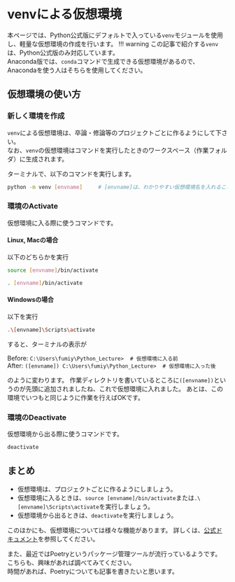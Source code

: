 # venvによる仮想環境
本ページでは、Python公式版にデフォルトで入っている`venv`モジュールを使用し、軽量な仮想環境の作成を行います。
!!! warning
    この記事で紹介する`venv`は、Python公式版のみ対応しています。  
    Anaconda版では、`conda`コマンドで生成できる仮想環境があるので、Anacondaを使う人はそちらを使用してください。

## 仮想環境の使い方
### 新しく環境を作成
`venv`による仮想環境は、卒論・修論等のプロジェクトごとに作るようにして下さい。  
なお、`venv`の仮想環境はコマンドを実行したときのワークスペース（作業フォルダ）に生成されます。

ターミナルで、以下のコマンドを実行します。
```bash title="Terminal or Command Prompt"
python -m venv [envname]     # [envname]は、わかりやすい仮想環境名を入れること
```
### 環境のActivate
仮想環境に入る際に使うコマンドです。
#### Linux, Macの場合
以下のどちらかを実行
```bash title="Terminal"
source [envname]/bin/activate
```
```bash title="Terminal"
. [envname]/bin/activate
```

#### Windowsの場合
以下を実行
```bash title="Command Prompt"
.\[envname]\Scripts\activate
```

すると、ターミナルの表示が

Before: 
`C:\Users\fumiy\Python_Lecture>  # 仮想環境に入る前`  
After: 
`([envname]) C:\Users\fumiy\Python_Lecture>  # 仮想環境に入った後`

のように変わります。
作業ディレクトリを書いているところに`([envname])`というのが先頭に追加されましたね、これで仮想環境に入れました。
あとは、この環境でいつもと同じように作業を行えばOKです。

### 環境のDeactivate
仮想環境から出る際に使うコマンドです。
```bash title="Terminal or Command Prompt"
deactivate
```

## まとめ
- 仮想環境は、プロジェクトごとに作るようにしましょう。
- 仮想環境に入るときは、`source [envname]/bin/activate`または`.\[envname]\Scripts\activate`を実行しましょう。
- 仮想環境から出るときは、`deactivate`を実行しましょう。

このほかにも、仮想環境については様々な機能があります。
詳しくは、[公式ドキュメント](https://docs.python.org/ja/3/library/venv.html)を参照してください。

また、最近ではPoetryというパッケージ管理ツールが流行っているようです。
こちらも、興味があれば調べてみてください。  
時間があれば、Poetryについても記事を書きたいと思います。